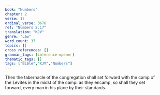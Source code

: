 ```yaml
---
book: "Numbers"
chapter: 2
verse: 17
ordinal_verse: 3676
ref: "Numbers 2:17"
translation: "KJV"
genre: "Law"
word_count: 37
topics: []
cross_references: []
grammar_tags: [inference-opener]
thematic_tags: []
tags: ["Bible","KJV","Numbers"]
---
```

Then the tabernacle of the congregation shall set forward with the camp of the Levites in the midst of the camp: as they encamp, so shall they set forward, every man in his place by their standards.
